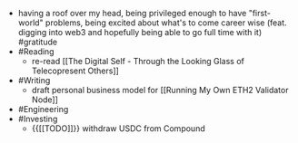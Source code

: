 - having a roof over my head, being privileged enough to have "first-world" problems, being excited about what's to come career wise (feat. digging into web3 and hopefully being able to go full time with it) #gratitude
- #Reading
    - re-read [[The Digital Self - Through the Looking Glass of Telecopresent Others]]
- #Writing
    - draft personal business model for [[Running My Own ETH2 Validator Node]]
- #Engineering
- #Investing
    - {{[[TODO]]}} withdraw USDC from Compound
